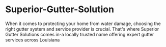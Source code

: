 # Superior-Gutter-Solution
When it comes to protecting your home from water damage, choosing the right gutter system and service provider is crucial. That's where Superior Gutter Solutions comes in-a locally trusted name offering expert gutter services across Louisiana
